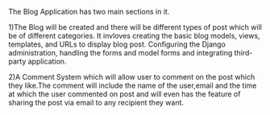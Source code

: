 The Blog Application has two main sections in  it.

1)The Blog will be created and there will be different types of post which will be of different categories.
It invloves creating the basic blog models, views, templates, and URLs to display blog post.
Configuring the Django administration, handling the forms and model forms and integrating third-party application.

2)A Comment System which will allow user to comment on the post which they like.The comment will include the name of the user,email
and the time at which the user commented on post and will even has the feature of sharing the post via email to any recipient they want.
